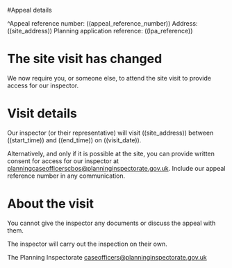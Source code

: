#Appeal details

^Appeal reference number: ((appeal_reference_number))
Address: ((site_address))
Planning application reference: ((lpa_reference))

# The site visit has changed

We now require you, or someone else, to attend the site visit to provide access for our inspector.

# Visit details

Our inspector (or their representative) will visit ((site_address)) between ((start_time)) and ((end_time)) on ((visit_date)).

Alternatively, and only if it is possible at the site, you can provide written consent for access for our inspector at planningcaseofficerscbos@planninginspectorate.gov.uk. Include our appeal reference number in any communication.

# About the visit

You cannot give the inspector any documents or discuss the appeal with them.

The inspector will carry out the inspection on their own.

The Planning Inspectorate
caseofficers@planninginspectorate.gov.uk
